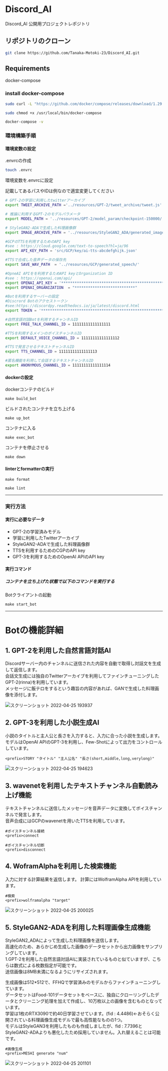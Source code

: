 # Discord_AI
Discord_AI 公開用プロジェクトレポジトリ

## リポジトリのクローン

```bash
git clone https://github.com/Tanaka-Motoki-23/Discord_AI.git
```

## Requirements

docker-compose

### install docker-compose

```bash
sudo curl -L "https://github.com/docker/compose/releases/download/1.29.2/docker-compose-$(uname -s)-$(uname -m)" -o /usr/local/bin/docker-compose
```

```bash
sudo chmod +x /usr/local/bin/docker-compose
```

```bash
docker-compose -v
```

### 環境構築手順
#### 環境変数の設定
.envrcの作成
```bash
touch .envrc
```

環境変数を.envrcに設定

記載してあるパスやIDは例なので適宜変更してください
```bash
# GPT-2の学習に利用したtwitterアーカイブ
export TWEET_ARCHIVE_PATH ='../resources/GPT-2/tweet_archive/tweet.js'

# 推論に利用するGPT-2のモデルパラメータ
export MODEL_PATH = '../resources/GPT-2/model_param/checkpoint-150000/'

# StyleGAN2-ADAで生成した料理画像群
export IMAGE_ARCHIVE_PATH = '../resources/StyleGAN2_ADA/generated_images/'

#GCPのTTSを利用するためのAPI key
#see : https://cloud.google.com/text-to-speech?hl=ja/96
export API_KEY_PATH = 'src/GCP/key/ai-tts-abcdefghijk.json'

#TTSで合成した音声データの保存先
export SAVE_WAV_PATH  = '../resources/GCP/generated_speech/'

#OpneAI APIをを利用するためAPI keyとOrganization ID
#see : https://openai.com/api/
export OPENAI_API_KEY = '***********************************************************************'
export OPENAI_ORGANIZATION  = "***************************"

#Botを利用するサーバーの設定
#Discrord Botのアクセストークン
#see:https://discordpy.readthedocs.io/ja/latest/discord.html
export TOKEN = '***********************************************************************'

#自然言語対話Botを利用するチャンネルID
export FREE_TALK_CHANNEL_ID = 11111111111111111

#TTSを利用するメインのボイスチャンネルID
export DEFAULT_VOICE_CHANNEL_ID = 11111111111111112

#TTSで発言させるテキストチャンネルID
export TTS_CHANNEL_ID = 11111111111111113

#匿名機能を利用して会話するテキストチャンネルID
export ANONYMOUS_CHANNEL_ID = 11111111111111114
```

#### dockerの設定
dockerコンテナのビルド
```
make build_bot
```
ビルドされたコンテナを立ち上げる
```
make up_bot
```
コンテナに入る
```
make exec_bot
```
コンテナを停止させる
```
make down
```
#### linterとformatterの実行
```
make format
```
```
make lint
```
- - -

### 実行方法
#### 実行に必要なデータ
 - GPT-2の学習済みモデル
 - 学習に利用したTwitterアーカイブ
 - StyleGAN2-ADAで生成した料理画像群
 - TTSを利用するためのCGPのAPI key
 - GPT-3を利用するためのOpenAI APIのAPI key

#### 実行コマンド
##### コンテナを立ち上げた状態で以下のコマンドを実行する
Botクライアントの起動
```
make start_bot
```
- - -

# Botの機能詳細

## 1. GPT-2を利用した自然言語対話AI
Discordサーバー内のチャンネルに送信された内容を自動で取得し対話文を生成して返信します。  
会話文生成には独自のTwitterアーカイブを利用してファインチューニングしたGPT-2(rinna)を利用しています。  
メッセージに飯テロをするという趣旨の内容があれば、GANで生成した料理画像を添付します。  

![スクリーンショット 2022-04-25 193937](https://user-images.githubusercontent.com/104173409/165073656-91a32f42-ab44-4865-a79d-eedd6a31a51e.png)

## 2. GPT-3を利用した小説生成AI

小説のタイトルと主人公と長さを入力すると、入力に合った小説を生成します。  
モデルはOpenAI APIのGPT-3を利用し、Few-Shotによって出力をコントロールしています。  

```
<prefix>STORY "タイトル" "主人公名" "長さ(short,middle,long,verylong)"
```
![スクリーンショット 2022-04-25 194623](https://user-images.githubusercontent.com/104173409/165074530-7936bec4-4c1f-48c1-b304-00d93d261cc1.png)

## 3. wavenetを利用したテキストチャンネル自動読み上げ機能

テキストチャンネルに送信したメッセージを音声データに変換してボイスチャンネルで発言します。  
音声合成にはGCPのwavenetを用いたTTSを利用しています。
```
#ボイスチャンネル接続
<prefix>connect

#ボイスチャンネル切断
<prefix>disconnect
```

## 4. WoframAlphaを利用した検索機能

入力に対する計算結果を返信します。
計算にはWolframAlpha APIを利用しています。
```
#検索
<prefix>wolframalpha "target"
```
![スクリーンショット 2022-04-25 200025](https://user-images.githubusercontent.com/104173409/165076470-17202639-eb7a-4e2e-a996-29b31ccd0c41.png)

## 5. StyleGAN2-ADAを利用した料理画像生成機能
StyleGAN2_ADAによって生成した料理画像を送信します。  
高速化のため、あらかじめ生成した画像のデータセットから出力画像をサンプリングしています。  
1.GPT-2を利用した自然言語対話AIに実装されているものと似ていますが、こちらは数式による枚数指定が可能です。  
送信画像は8MB未満になるようにリサイズされます。

生成画像は512*512で、FFHQで学習済みのモデルからファインチューニングしています。  
データセットはFood-101データセットをベースに、独自にクローリングしたデータとクリーニング処理を加えて作成し、10万枚以上の画像を含むものとなっています。  
学習は1枚のRTX3090で約40日学習させています。(fid : 4.4486)←おそらく公開されている料理画像生成モデルで最も高性能なものの1つ。  
モデルはStyleGAN3を利用したものも作成しましたが、fid : 7.7396とStyleGAN2-ADAよりも悪化したため採用していません。入れ替えることは可能です。
```
#画像生成
<prefix>MESHI generate "num"
```
![スクリーンショット 2022-04-25 201101](https://user-images.githubusercontent.com/104173409/165078648-449bc55f-7913-484a-9873-6e395434690f.png)
